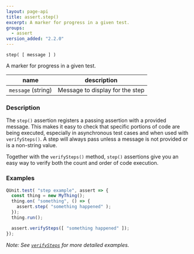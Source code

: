 ```yaml
---
layout: page-api
title: assert.step()
excerpt: A marker for progress in a given test.
groups:
  - assert
version_added: "2.2.0"
---
```


`step( [ message ] )`

A marker for progress in a given test.

| name | description |
|------|-------------|
| `message` (string) | Message to display for the step |

### Description

The `step()` assertion registers a passing assertion with a provided message. This makes it easy to check that specific portions of code are being executed, especially in asynchronous test cases and when used with `verifySteps()`. A step will always pass unless a message is not provided or is a non-string value.

Together with the `verifySteps()` method, `step()` assertions give you an easy way to verify both the count and order of code execution.

### Examples

```js
QUnit.test( "step example", assert => {
  const thing = new MyThing();
  thing.on( "something", () => {
    assert.step( "something happened" );
  });
  thing.run();

  assert.verifySteps([ "something happened" ]);
});
```

_Note: See [`verifySteps`](./verifySteps.md) for more detailed examples._
